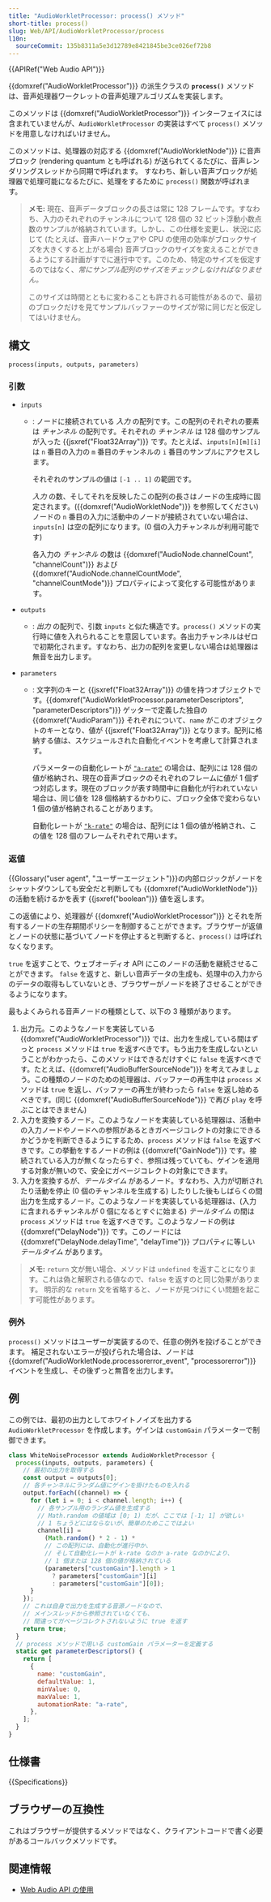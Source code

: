 ```yaml
---
title: "AudioWorkletProcessor: process() メソッド"
short-title: process()
slug: Web/API/AudioWorkletProcessor/process
l10n:
  sourceCommit: 135b8311a5e3d12789e8421845be3ce026ef72b8
---
```


{{APIRef("Web Audio API")}}

{{domxref("AudioWorkletProcessor")}} の派生クラスの **`process()`** メソッドは、音声処理器ワークレットの音声処理アルゴリズムを実装します。

このメソッドは {{domxref("AudioWorkletProcessor")}} インターフェイスには含まれていませんが、`AudioWorkletProcessor` の実装はすべて `process()` メソッドを用意しなければいけません。

このメソッドは、処理器の対応する {{domxref("AudioWorkletNode")}} に音声ブロック (rendering quantum とも呼ばれる) が送られてくるたびに、音声レンダリングスレッドから同期で呼ばれます。
すなわち、新しい音声ブロックが処理器で処理可能になるたびに、処理をするために `process()` 関数が呼ばれます。

> **メモ:** 現在、音声データブロックの長さは常に 128 フレームです。すなわち、入力のそれぞれのチャンネルについて 128 個の 32 ビット浮動小数点数のサンプルが格納されています。しかし、この仕様を変更し、状況に応じて (たとえば、音声ハードウェアや CPU の使用の効率がブロックサイズを大きくすると上がる場合) 音声ブロックのサイズを変えることができるようにする計画がすでに進行中です。このため、特定のサイズを仮定するのではなく、_常にサンプル配列のサイズをチェックしなければなりません。_
>
> このサイズは時間とともに変わることも許される可能性があるので、最初のブロックだけを見てサンプルバッファーのサイズが常に同じだと仮定してはいけません。

## 構文

```js-nolint
process(inputs, outputs, parameters)
```

### 引数

- `inputs`

  - : ノードに接続されている _入力_ の配列です。この配列のそれぞれの要素は _チャンネル_ の配列です。それぞれの _チャンネル_ は 128 個のサンプルが入った {{jsxref("Float32Array")}} です。たとえば、`inputs[n][m][i]` は `n` 番目の入力の `m` 番目のチャンネルの `i` 番目のサンプルにアクセスします。

      それぞれのサンプルの値は `[-1 .. 1]` の範囲です。

      _入力_ の数、そしてそれを反映したこの配列の長さはノードの生成時に固定されます。({{domxref("AudioWorkletNode")}} を参照してください) ノードの `n` 番目の入力に活動中のノードが接続されていない場合は、`inputs[n]` は空の配列になります。(0 個の入力チャンネルが利用可能です)

    各入力の _チャンネル_ の数は {{domxref("AudioNode.channelCount", "channelCount")}} および {{domxref("AudioNode.channelCountMode", "channelCountMode")}} プロパティによって変化する可能性があります。

- `outputs`
  - : _出力_ の配列で、引数 `inputs` と似た構造です。`process()` メソッドの実行時に値を入れられることを意図しています。各出力チャンネルはゼロで初期化されます。すなわち、出力の配列を変更しない場合は処理器は無音を出力します。
- `parameters`

  - : 文字列のキーと {{jsxref("Float32Array")}} の値を持つオブジェクトです。{{domxref("AudioWorkletProcessor.parameterDescriptors", "parameterDescriptors")}} ゲッターで定義した独自の {{domxref("AudioParam")}} それぞれについて、`name` がこのオブジェクトのキーとなり、値が {{jsxref("Float32Array")}} となります。配列に格納する値は、スケジュールされた自動化イベントを考慮して計算されます。

    パラメーターの自動化レートが [`"a-rate"`](/ja/docs/Web/API/AudioParam#a-rate) の場合は、配列には 128 個の値が格納され、現在の音声ブロックのそれぞれのフレームに値が 1 個ずつ対応します。現在のブロックが表す時間中に自動化が行われていない場合は、同じ値を 128 個格納するかわりに、ブロック全体で変わらない 1 個の値が格納されることがあります。

    自動化レートが [`"k-rate"`](/ja/docs/Web/API/AudioParam#k-rate) の場合は、配列には 1 個の値が格納され、この値を 128 個のフレームそれぞれで用います。

### 返値

{{Glossary("user agent", "ユーザーエージェント")}}の内部ロジックがノードをシャットダウンしても安全だと判断しても {{domxref("AudioWorkletNode")}} の活動を続けるかを表す {{jsxref("boolean")}} 値を返します。

この返値により、処理器が {{domxref("AudioWorkletProcessor")}} とそれを所有するノードの生存期間ポリシーを制御することができます。ブラウザーが返値とノードの状態に基づいてノードを停止すると判断すると、`process()` は呼ばれなくなります。

`true` を返すことで、ウェブオーディオ API にこのノードの活動を継続させることができます。
`false` を返すと、新しい音声データの生成も、処理中の入力からのデータの取得もしていないとき、ブラウザーがノードを終了させることができるようになります。

最もよくみられる音声ノードの種類として、以下の 3 種類があります。

1. 出力元。このようなノードを実装している {{domxref("AudioWorkletProcessor")}} では、出力を生成している間はずっと `process` メソッドは `true` を返すべきです。もう出力を生成しないということがわかったら、このメソッドはできるだけすぐに `false` を返すべきです。たとえば、{{domxref("AudioBufferSourceNode")}} を考えてみましょう。この種類のノードのための処理器は、バッファーの再生中は `process` メソッドは `true` を返し、バッファーの再生が終わったら `false` を返し始めるべきです。(同じ {{domxref("AudioBufferSourceNode")}} で再び `play` を呼ぶことはできません)
2. 入力を変換するノード。このようなノードを実装している処理器は、活動中の入力ノードやノードへの参照があるときガベージコレクトの対象にできるかどうかを判断できるようにするため、`process` メソッドは `false` を返すべきです。この挙動をするノードの例は {{domxref("GainNode")}} です。接続されている入力が無くなったらすぐ、参照は残っていても、ゲインを適用する対象が無いので、安全にガベージコレクトの対象にできます。
3. 入力を変換するが、_テールタイム_ があるノード。すなわち、入力が切断されたり活動を停止 (0 個のチャンネルを生成する) したりした後もしばらくの間出力を生成するノード。このようなノードを実装している処理器は、(入力に含まれるチャンネルが 0 個になるとすぐに始まる) _テールタイム_ の間は `process` メソッドは `true` を返すべきです。このようなノードの例は {{domxref("DelayNode")}} です。このノードには {{domxref("DelayNode.delayTime", "delayTime")}} プロパティに等しい _テールタイム_ があります。

> **メモ:** `return` 文が無い場合、メソッドは `undefined` を返すことになります。これは偽と解釈される値なので、`false` を返すのと同じ効果があります。
> 明示的な `return` 文を省略すると、ノードが見つけにくい問題を起こす可能性があります。

### 例外

`process()` メソッドはユーザーが実装するので、任意の例外を投げることができます。
補足されないエラーが投げられた場合は、ノードは {{domxref("AudioWorkletNode.processorerror_event", "processorerror")}} イベントを生成し、その後ずっと無音を出力します。

## 例

この例では、最初の出力としてホワイトノイズを出力する `AudioWorkletProcessor` を作成します。ゲインは `customGain` パラメーターで制御できます。

```js
class WhiteNoiseProcessor extends AudioWorkletProcessor {
  process(inputs, outputs, parameters) {
    // 最初の出力を取得する
    const output = outputs[0];
    // 各チャンネルにランダム値にゲインを掛けたものを入れる
    output.forEach((channel) => {
      for (let i = 0; i < channel.length; i++) {
        // 各サンプル用のランダム値を生成する
        // Math.random の値域は [0; 1) だが、ここでは [-1; 1] が欲しい
        // 1 ちょうどにはならないが、簡単のためここではよい
        channel[i] =
          (Math.random() * 2 - 1) *
          // この配列には、自動化が進行中か、
          // そして自動化レートが k-rate なのか a-rate なのかにより、
          // 1 個または 128 個の値が格納されている
          (parameters["customGain"].length > 1
            ? parameters["customGain"][i]
            : parameters["customGain"][0]);
      }
    });
    // これは自身で出力を生成する音源ノードなので、
    // メインスレッドから参照されていなくても、
    // 間違ってガベージコレクトされないように true を返す
    return true;
  }
  // process メソッドで用いる customGain パラメーターを定義する
  static get parameterDescriptors() {
    return [
      {
        name: "customGain",
        defaultValue: 1,
        minValue: 0,
        maxValue: 1,
        automationRate: "a-rate",
      },
    ];
  }
}
```

## 仕様書

{{Specifications}}

## ブラウザーの互換性

これはブラウザーが提供するメソッドではなく、クライアントコードで書く必要があるコールバックメソッドです。

## 関連情報

- [Web Audio API の使用](/ja/docs/Web/API/Web_Audio_API/Using_Web_Audio_API)
